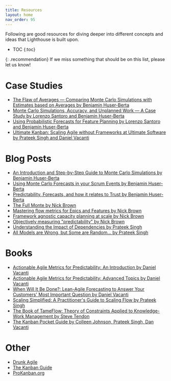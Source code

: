 ```yaml
---
title: Resources
layout: home
nav_order: 95
---
```


Following are good resources for diving deeper into different concepts and ideas that Lighthouse is built upon.

- TOC
{:toc}

{: .recommendation}
If we miss something that should be on this list, please let us know!

# Case Studies
- [The Flaw of Averages — Comparing Monte Carlo Simulations with Estimates based on Averages by Benjamin Huser-Berta](https://blog.letpeople.work/p/the-flaw-of-averages-comparing-monte-carlo-simulations-with-estimates-based-on-averages-267528ae4f47)
- [Monte Carlo Simulations, Accuracy, and Unplanned Work — A Case Study by Lorenzo Santoro and Benjamin Huser-Berta](https://blog.letpeople.work/p/monte-carlo-simulations-accuracy-and-unplanned-work-a-case-study-9dab4d36bd02)
- [Using Probabilistic Forecasts for Feature Planning by Lorenzo Santoro and Benjamin Huser-Berta](https://blog.letpeople.work/p/using-probabilistic-forecasts-for-feature-planning-824f0561ef91)
- [Ultimate Kanban: Scaling Agile without Frameworks at Ultimate Software by Prateek Singh and Daniel Vacanti](https://www.infoq.com/articles/kanban-scaling-agile-ultimate/)

# Blog Posts
- [An Introduction and Step-by-Step Guide to Monte Carlo Simulations by Benjamin Huser-Berta](https://blog.letpeople.work/p/an-introduction-and-step-by-step-guide-to-monte-carlo-simulations)
- [Using Monte Carlo Forecasts in your Scrum Events by Benjamin Huser-Berta](https://blog.letpeople.work/p/using-monte-carlo-forecasts-in-your-scrum-events-45ac3d37c2fd)
- [Predictability, Forecasts, and how it relates to Trust by Benjamin Huser-Berta](https://blog.letpeople.work/p/predictability-forecasts-and-how-it-relates-to-trust-a3eaecb404ae)
- [The Full Monte by Nick Brown](https://medium.com/asos-techblog/the-full-monte-901d721b8532)
- [Mastering flow metrics for Epics and Features by Nick Brown](https://medium.com/asos-techblog/mastering-flow-metrics-for-epics-and-features-395d54726383)
- [Framework agnostic capacity planning at scale by Nick Brown](https://medium.com/asos-techblog/framework-agnostic-capacity-planning-at-scale-1f2effada94c)
- [Objectively measuring "predictability" by Nick Brown](https://medium.com/asos-techblog/objectively-measuring-predictability-469c654fdbcb)
- [Understanding the Impact of Dependencies by Prateek Singh](https://singhpr.medium.com/understanding-the-impact-of-dependencies-4cca0d720019)
- [All Models are Wrong, but Some are Random… by Prateek Singh](https://towardsdatascience.com/all-models-are-wrong-but-some-are-random-25ff1491406f)

# Books
- [Actionable Agile Metrics for Predictability: An Introduction by Daniel Vacanti](https://www.goodreads.com/book/show/25867120-actionable-agile-metrics-for-predictability)
- [Actionable Agile Metrics for Predictability: Advanced Topics by Daniel Vacanti](https://www.goodreads.com/book/show/209566791-actionable-agile-metrics-for-predictability)
- [When Will It Be Done?: Lean-Agile Forecasting to Answer Your Customers' Most Important Question by Daniel Vacanti](https://www.goodreads.com/book/show/40681093-when-will-it-be-done)
- [Scaling Simplified: A Practitioner's Guide to Scaling Flow by Prateek Singh](https://www.goodreads.com/book/show/199516051-scaling-simplified?from_search=true&from_srp=true&qid=agYmoVn8Yg&rank=1)
- [The Book of TameFlow: Theory of Constraints Applied to Knowledge-Work Management by Steve Tendon](https://www.goodreads.com/book/show/60859471-the-book-of-tameflow)
- [The Kanban Pocket Guide by Colleen Johnson, Prateek Singh, Dan Vacanti](https://www.prokanban.org/kpg)

# Other
- [Drunk Agile](https://www.youtube.com/@drunkagile4780)
- [The Kanban Guide](https://kanbanguides.org/english)
- [ProKanban.org](https://www.prokanban.org)